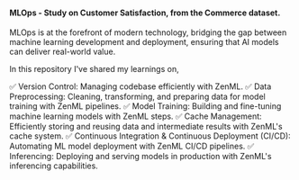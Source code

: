 #### MLOps - Study on Customer Satisfaction, from the Commerce dataset.

MLOps is at the forefront of modern technology, bridging the gap between machine learning development and deployment, ensuring that AI models can deliver real-world value.

In this repository I've shared my learnings on,

✅ Version Control: Managing codebase efficiently with ZenML.
✅ Data Preprocessing: Cleaning, transforming, and preparing data for model training with ZenML pipelines.
✅ Model Training: Building and fine-tuning machine learning models with ZenML steps.
✅ Cache Management: Efficiently storing and reusing data and intermediate results with ZenML's cache system.
✅ Continuous Integration & Continuous Deployment (CI/CD): Automating ML model deployment with ZenML CI/CD pipelines.
✅ Inferencing: Deploying and serving models in production with ZenML's inferencing capabilities.
